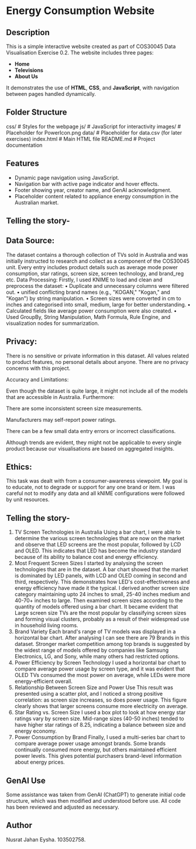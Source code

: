 # Energy Consumption Website

## Description
This is a simple interactive website created as part of COS30045 Data Visualisation Exercise 0.2. The website includes three pages:
- **Home**
- **Televisions**
- **About Us**

It demonstrates the use of **HTML**, **CSS**, and **JavaScript**, with navigation between pages handled dynamically.

## Folder Structure
css/ # Styles for the webpage
js/ # JavaScript for interactivity
images/ # Placeholder for PowerIcon.png
data/ # Placeholder for data.csv (for later exercises)
index.html # Main HTML file
README.md # Project documentation


## Features
- Dynamic page navigation using JavaScript.
- Navigation bar with active page indicator and hover effects.
- Footer showing year, creator name, and GenAI acknowledgment.
- Placeholder content related to appliance energy consumption in the Australian market.

## Telling the story-

## Data Source:
The dataset contains a thorough collection of TVs sold in Australia and was initially instructed to research and collect as a component of the COS30045 unit. Every entry includes product details such as average mode power consumption, star ratings, screen size, screen technology, and brand_reg etc. 
Data Processing:
Firstly, I used KNIME to load and clean and preprocess the dataset:
•	Duplicate and unnecessary columns were filtered out.
•	unified conflicting brand names (e.g., "KOGAN," "Kogan," and "Kogan") by string manipulation.
•	Screen sizes were converted in cm to inches and categorised into small, medium, large for better understanding.
•	Calculated fields like average power consumption were also created.
•	Used GroupBy, String Manipulation, Math Formula, Rule Engine, and visualization nodes for summarization.


## Privacy:

There is no sensitive or private information in this dataset. All values related to product features, no personal details about anyone. There are no privacy concerns with this project.


Accuracy and Limitations:

Even though the dataset is quite large, it might not include all of the models that are accessible in Australia. Furthermore:

There are some inconsistent screen size measurements.

Manufacturers may self-report power ratings.

There can be a few small data entry errors or incorrect classifications.

Although trends are evident, they might not be applicable to every single product because our visualisations are based on aggregated insights.

## Ethics:
 
This task was dealt with from a consumer-awareness viewpoint. My goal is to educate, not to degrade or support for any one brand or item. I was  careful not to modify any data and all kNIME configurations were followed by unit resources. 




## Telling the story- 

1. TV Screen Technologies in Australia
Using a bar chart, I were able to determine the various screen technologies that are now on the market and observe that LED screens are the most popular, followed by LCD and OLED. This indicates that LED has become the industry standard because of its ability to balance cost and energy efficiency.
2. Most Frequent Screen Sizes
I started by analysing the screen technologies that are in the dataset. A bar chart showed that the market is dominated by LED panels, with LCD and OLED coming in second and third, respectively. This demonstrates how LED's cost-effectiveness and energy efficiency have made it the typical. I derived another screen size category maintaining upto 24 inches to small, 25-40 inches medium and 40-70+ inches to large. Then examined screen sizes according to the quantity of models offered using a bar chart. It became evident that Large screen size TVs are the most popular by classifying screen sizes and forming visual clusters, probably as a result of their widespread use in household living rooms.
3. Brand Variety
Each brand's range of TV models was displayed in a horizontal bar chart. After analysing I can see there are 79 Brands in this dataset. Stronger market competition among top brands is suggested by the widest range of models offered by companies like Samsung Electronics, LG, and Sony, while many others had restricted options.
4. Power Efficiency by Screen Technology
I used a horizontal bar chart to compare average power usage by screen type, and it was evident that OLED TVs consumed the most power on average, while LEDs were more energy-efficient overall.
5. Relationship Between Screen Size and Power Use
This result was presented using a scatter plot, and I noticed a strong positive correlation: as screen size increases, so does power usage. This figure clearly shows that larger screens consume more electricity on average.
6. Star Rating vs. Screen Size
I used a box plot to look at how energy star ratings vary by screen size. Mid-range sizes (40-50 inches) tended to have higher star ratings of 8.25, indicating a balance between size and energy economy.
7. Power Consumption by Brand
Finally, I used a multi-series bar chart to compare average power usage amongst brands. Some brands continually consumed more energy, but others maintained efficient power levels. This gives potential purchasers brand-level information about energy prices.





## GenAI Use
Some assistance was taken from GenAI (ChatGPT) to generate initial code structure, which was then modified and understood before use. All code has been reviewed and adjusted as necessary.

## Author
Nusrat Jahan Eysha. 103502758. 
